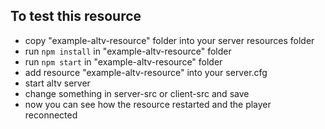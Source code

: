 ## To test this resource

* copy "example-altv-resource" folder into your server resources folder
* run `npm install` in "example-altv-resource" folder
* run `npm start` in "example-altv-resource" folder
* add resource "example-altv-resource" into your server.cfg 
* start altv server
* change something in server-src or client-src and save
* now you can see how the resource restarted and the player reconnected
